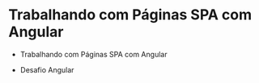 # Trabalhando com Páginas SPA com Angular

- Trabalhando com Páginas SPA com Angular

- Desafio Angular
